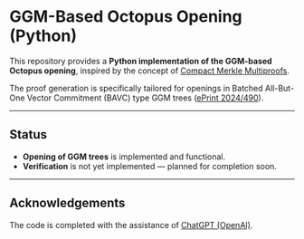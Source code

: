 # GGM-Based Octopus Opening (Python)

This repository provides a **Python implementation of the GGM-based Octopus opening**, inspired by the concept of [Compact Merkle Multiproofs](https://arxiv.org/pdf/2002.07648).

The proof generation is specifically tailored for openings in Batched All-But-One Vector Commitment (BAVC) type GGM trees ([ePrint 2024/490](https://eprint.iacr.org/2024/490.pdf)).

---

## Status

- **Opening of GGM trees** is implemented and functional.  
- **Verification** is not yet implemented — planned for completion soon.

---
## Acknowledgements
The code is completed with the assistance of [ChatGPT (OpenAI)](https://openai.com/).
